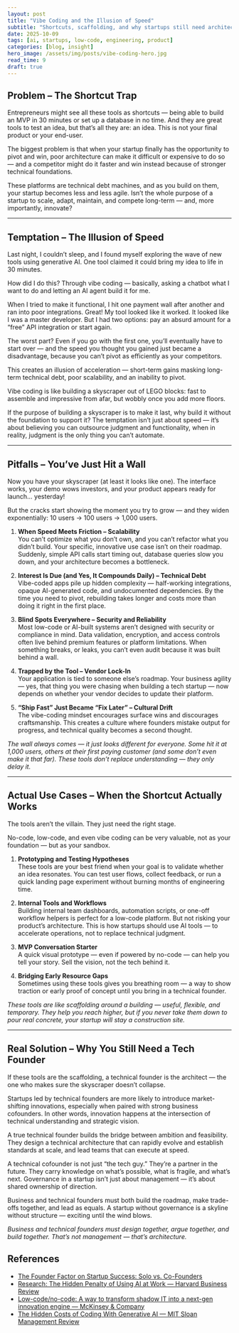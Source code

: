 ```yaml
---
layout: post
title: "Vibe Coding and the Illusion of Speed"
subtitle: "Shortcuts, scaffolding, and why startups still need architects"
date: 2025-10-09
tags: [ai, startups, low-code, engineering, product]
categories: [blog, insight]
hero_image: /assets/img/posts/vibe-coding-hero.jpg
read_time: 9
draft: true
---
```


## Problem – The Shortcut Trap

Entrepreneurs might see all these tools as shortcuts — being able to build an MVP in 30 minutes or set up a database in no time. And they are great tools to test an idea, but that’s all they are: an idea. This is not your final product or your end-user.

The biggest problem is that when your startup finally has the opportunity to pivot and win, poor architecture can make it difficult or expensive to do so — and a competitor might do it faster and win instead because of stronger technical foundations.

These platforms are technical debt machines, and as you build on them, your startup becomes less and less agile. Isn’t the whole purpose of a startup to scale, adapt, maintain, and compete long-term — and, more importantly, innovate?

---

## Temptation – The Illusion of Speed

Last night, I couldn’t sleep, and I found myself exploring the wave of new tools using generative AI. One tool claimed it could bring my idea to life in 30 minutes.

How did I do this? Through vibe coding — basically, asking a chatbot what I want to do and letting an AI agent build it for me.

When I tried to make it functional, I hit one payment wall after another and ran into poor integrations. Great! My tool looked like it worked. It looked like I was a master developer. But I had two options: pay an absurd amount for a “free” API integration or start again.

The worst part? Even if you go with the first one, you’ll eventually have to start over — and the speed you thought you gained just became a disadvantage, because you can’t pivot as efficiently as your competitors.

This creates an illusion of acceleration — short-term gains masking long-term technical debt, poor scalability, and an inability to pivot.

Vibe coding is like building a skyscraper out of LEGO blocks: fast to assemble and impressive from afar, but wobbly once you add more floors.

If the purpose of building a skyscraper is to make it last, why build it without the foundation to support it? The temptation isn’t just about speed — it’s about believing you can outsource judgment and functionality, when in reality, judgment is the only thing you can’t automate.

---

## Pitfalls – You’ve Just Hit a Wall

Now you have your skyscraper (at least it looks like one). The interface works, your demo wows investors, and your product appears ready for launch… yesterday!

But the cracks start showing the moment you try to grow — and they widen exponentially: 10 users → 100 users → 1,000 users.

1. **When Speed Meets Friction – Scalability**  
   You can’t optimize what you don’t own, and you can’t refactor what you didn’t build. Your specific, innovative use case isn’t on their roadmap. Suddenly, simple API calls start timing out, database queries slow you down, and your architecture becomes a bottleneck.

2. **Interest Is Due (and Yes, It Compounds Daily) – Technical Debt**  
   Vibe-coded apps pile up hidden complexity — half-working integrations, opaque AI-generated code, and undocumented dependencies. By the time you need to pivot, rebuilding takes longer and costs more than doing it right in the first place.

3. **Blind Spots Everywhere – Security and Reliability**  
   Most low-code or AI-built systems aren’t designed with security or compliance in mind. Data validation, encryption, and access controls often live behind premium features or platform limitations. When something breaks, or leaks, you can’t even audit because it was built behind a wall.

4. **Trapped by the Tool – Vendor Lock-In**  
   Your application is tied to someone else’s roadmap. Your business agility — yes, that thing you were chasing when building a tech startup — now depends on whether your vendor decides to update their platform.

5. **“Ship Fast” Just Became “Fix Later” – Cultural Drift**  
   The vibe-coding mindset encourages surface wins and discourages craftsmanship. This creates a culture where founders mistake output for progress, and technical quality becomes a second thought.

*The wall always comes — it just looks different for everyone. Some hit it at 1,000 users, others at their first paying customer (and some don’t even make it that far). These tools don’t replace understanding — they only delay it.*

---

## Actual Use Cases – When the Shortcut Actually Works

The tools aren’t the villain. They just need the right stage.

No-code, low-code, and even vibe coding can be very valuable, not as your foundation — but as your sandbox.

1. **Prototyping and Testing Hypotheses**  
   These tools are your best friend when your goal is to validate whether an idea resonates. You can test user flows, collect feedback, or run a quick landing page experiment without burning months of engineering time.

2. **Internal Tools and Workflows**  
   Building internal team dashboards, automation scripts, or one-off workflow helpers is perfect for a low-code platform. But not risking your product’s architecture. This is how startups should use AI tools — to accelerate operations, not to replace technical judgment.

3. **MVP Conversation Starter**  
   A quick visual prototype — even if powered by no-code — can help you tell your story. Sell the vision, not the tech behind it.

4. **Bridging Early Resource Gaps**  
   Sometimes using these tools gives you breathing room — a way to show traction or early proof of concept until you bring in a technical founder.

*These tools are like scaffolding around a building — useful, flexible, and temporary. They help you reach higher, but if you never take them down to pour real concrete, your startup will stay a construction site.*

---

## Real Solution – Why You Still Need a Tech Founder

If these tools are the scaffolding, a technical founder is the architect — the one who makes sure the skyscraper doesn’t collapse.

Startups led by technical founders are more likely to introduce market-shifting innovations, especially when paired with strong business cofounders. In other words, innovation happens at the intersection of technical understanding and strategic vision.

A true technical founder builds the bridge between ambition and feasibility. They design a technical architecture that can rapidly evolve and establish standards at scale, and lead teams that can execute at speed.

A technical cofounder is not just “the tech guy.” They’re a partner in the future. They carry knowledge on what’s possible, what is fragile, and what’s next. Governance in a startup isn’t just about management — it’s about shared ownership of direction.

Business and technical founders must both build the roadmap, make trade-offs together, and lead as equals. A startup without governance is a skyline without structure — exciting until the wind blows.

*Business and technical founders must design together, argue together, and build together. That’s not management — that’s architecture.*

## References

- [The Founder Factor on Startup Success: Solo vs. Co-Founders](https://hbr.org/2021/06/the-founder-factor-on-startup-success-solo-vs-co-founders)
- [Research: The Hidden Penalty of Using AI at Work — Harvard Business Review](https://hbr.org/2023/03/research-the-hidden-penalty-of-using-ai-at-work)
- [Low-code/no-code: A way to transform shadow IT into a next-gen innovation engine — McKinsey & Company](https://www.mckinsey.com)
- [The Hidden Costs of Coding With Generative AI — MIT Sloan Management Review](https://sloanreview.mit.edu)